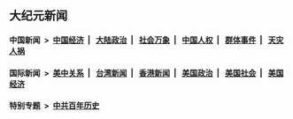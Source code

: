 ## 大纪元新闻

#### 中国新闻 &nbsp;>&nbsp; [中国经济](indexes/ncid283/README.md?10181245) &nbsp;| &nbsp; [大陆政治](indexes/ncid277/README.md?10181245) &nbsp;| &nbsp; [社会万象](indexes/ncid282/README.md?10181245) &nbsp;| &nbsp; [中国人权](indexes/ncid278/README.md?10181245) &nbsp;| &nbsp; [群体事件](indexes/ncid279/README.md?10181245) &nbsp;| &nbsp; [天灾人祸](indexes/ncid280/README.md?10181245)

#### 国际新闻 &nbsp;>&nbsp; [美中关系](indexes/nf1412576/README.md?10181245) &nbsp;| &nbsp; [台湾新闻](indexes/ncid1349361/README.md?10181245) &nbsp;| &nbsp; [香港新闻](indexes/ncid1349362/README.md?10181245) &nbsp;| &nbsp; [美国政治](indexes/ncid1078159/README.md?10181245) &nbsp;| &nbsp; [美国社会](indexes/ncid1078160/README.md?10181245) &nbsp;| &nbsp; [美国经济](indexes/ncid1078158/README.md?10181245)

#### 特别专题 &nbsp;>&nbsp; [中共百年历史](https://github.com/easy2view/epoch-special/blob/master/README.md?10181245)  
